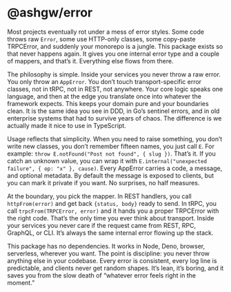 # @ashgw/error

Most projects eventually rot under a mess of error styles. Some code throws raw `Error`, some use HTTP-only classes, some copy-paste TRPCError, and suddenly your monorepo is a jungle. This package exists so that never happens again. It gives you one internal error type and a couple of mappers, and that’s it. Everything else flows from there.

The philosophy is simple. Inside your services you never throw a raw error. You only throw an `AppError`. You don’t touch transport-specific error classes, not in tRPC, not in REST, not anywhere. Your core logic speaks one language, and then at the edge you translate once into whatever the framework expects. This keeps your domain pure and your boundaries clean. It is the same idea you see in DDD, in Go’s sentinel errors, and in old enterprise systems that had to survive years of chaos. The difference is we actually made it nice to use in TypeScript.

Usage reflects that simplicity. When you need to raise something, you don’t write new classes, you don’t remember fifteen names, you just call `E`. For example: `throw E.notFound("Post not found", { slug })`. That’s it. If you catch an unknown value, you can wrap it with `E.internal("unexpected failure", { op: "x" }, cause)`. Every AppError carries a code, a message, and optional metadata. By default the message is exposed to clients, but you can mark it private if you want. No surprises, no half measures.

At the boundary, you pick the mapper. In REST handlers, you call `httpFrom(error)` and get back `{status, body}` ready to send. In tRPC, you call `trpcFrom(TRPCError, error)` and it hands you a proper TRPCError with the right code. That’s the only time you ever think about transport. Inside your services you never care if the request came from REST, RPC, GraphQL, or CLI. It’s always the same internal error flowing up the stack.

This package has no dependencies. It works in Node, Deno, browser, serverless, wherever you want. The point is discipline: you never throw anything else in your codebase. Every error is consistent, every log line is predictable, and clients never get random shapes. It’s lean, it’s boring, and it saves you from the slow death of “whatever error feels right in the moment.”
